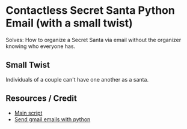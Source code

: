 # Contactless Secret Santa Python Email (with a small twist)
Solves: How to organize a Secret Santa via email without the organizer knowing who everyone has.

## Small Twist
Individuals of a couple can't have one another as a santa.

## Resources / Credit
- [Main script](https://medium.com/analytics-vidhya/i-made-a-contactless-secret-santa-algorithm-with-python-7374d4a79c56)
- [Send gmail emails with python](https://www.geeksforgeeks.org/send-mail-gmail-account-using-python/)